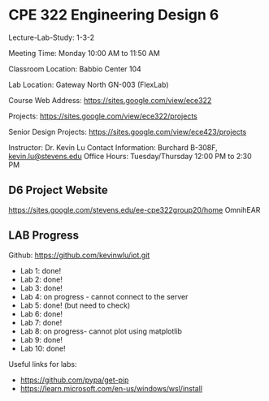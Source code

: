 # CPE 322 Engineering Design 6

Lecture-Lab-Study: 1-3-2

Meeting Time: Monday 10:00 AM to 11:50 AM

Classroom Location: Babbio Center 104

Lab Location: Gateway North GN-003 (FlexLab)

Course Web Address: https://sites.google.com/view/ece322

Projects: https://sites.google.com/view/ece322/projects

Senior Design Projects: https://sites.google.com/view/ece423/projects

Instructor: Dr. Kevin Lu
Contact Information: Burchard B-308F, [kevin.lu@stevens.edu](mailto:kevin.lu@stevens.edu) 
Office Hours: Tuesday/Thursday 12:00 PM to 2:30 PM

## D6 Project Website
https://sites.google.com/stevens.edu/ee-cpe322group20/home
OmnihEAR

## LAB Progress
Github: https://github.com/kevinwlu/iot.git

- Lab 1: done!
- Lab 2: done!
- Lab 3: done!
- Lab 4: on progress - cannot connect to the server
- Lab 5: done! (but need to check)
- Lab 6: done!
- Lab 7: done!
- Lab 8: on progress- cannot plot using matplotlib
- Lab 9: done!
- Lab 10: done!

Useful links for labs:
- https://github.com/pypa/get-pip
- https://learn.microsoft.com/en-us/windows/wsl/install
